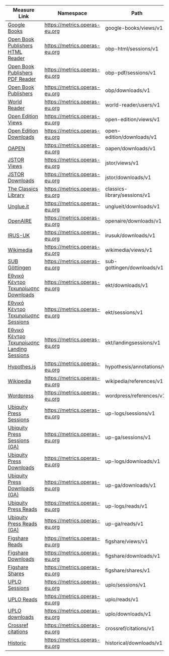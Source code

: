 <style>

@media (min-width: 980px) {
    .md-nav, .md-sidebar  {
      display: none!important;
    }
  }
</style> 


| Measure Link                                     | Namespace                            | Path                    | Source                             | Type       | Version |
|--------------------------------------------------|--------------------------------------|-------------------------|------------------------------------|------------|---------|
| [Google Books](google-books/views/v1.md)   | https://metrics.operas-eu.org        | google-books/views/v1   | Google Books                       | views      | 1       |
| [Open Book Publishers HTML Reader](obp-html/sessions/v1.md) | https://metrics.operas-eu.org        | obp-html/sessions/v1    | Open Book Publishers HTML Reader   | sessions   | 1       |
| [Open Book Publishers PDF Reader](obp-pdf/sessions/v1.md) | https://metrics.operas-eu.org        | obp-pdf/sessions/v1     | Open Book Publishers PDF Reader    | sessions   | 1       |
| [Open Book Publishers](obp/downloads/v1.md) | https://metrics.operas-eu.org        | obp/downloads/v1        | Open Book Publishers               | downloads  | 1       |
| [World Reader](world-reader/users/v1.md)  | https://metrics.operas-eu.org        | world-reader/users/v1   | World Reader                       | users      | 1       |
| [Open Edition Views](open-edition/views/v1.md)   | https://metrics.operas-eu.org        | open-edition/views/v1   | Open Edition                       | views      | 1       |
| [Open Edition Downloads](open-edition/downloads/v1.md) | https://metrics.operas-eu.org        | open-edition/downloads/v1 | Open Edition                     | downloads  | 1       |
| [OAPEN](oapen/downloads/v1.md)             | https://metrics.operas-eu.org        | oapen/downloads/v1      | OAPEN                              | downloads  | 1       |
| [JSTOR Views](jstor/views/v1.md)            | https://metrics.operas-eu.org        | jstor/views/v1          | JSTOR                              | views      | 1       |
| [JSTOR Downloads](jstor/downloads/v1.md)     | https://metrics.operas-eu.org        | jstor/downloads/v1      | JSTOR                              | downloads  | 1       |
| [The Classics Library](classics-library/sessions/v1.md) | https://metrics.operas-eu.org       | classics-library/sessions/v1 | The Classics Library          | sessions   | 1       |
| [Unglue.it](unglueit/downloads/v1.md)       | https://metrics.operas-eu.org        | unglueit/downloads/v1   | Unglue.it                          | downloads  | 1       |
| [OpenAIRE](openaire/downloads/v1.md)        | https://metrics.operas-eu.org        | openaire/downloads/v1   | OpenAIRE                           | downloads  | 1       |
| [IRUS-UK](irusuk/downloads/v1.md)           | https://metrics.operas-eu.org        | irusuk/downloads/v1     | IRUS-UK                            | downloads  | 1       |
| [Wikimedia](wikimedia/views/v1.md)          | https://metrics.operas-eu.org        | wikimedia/views/v1      | Wikimedia                          | views      | 1       |
| [SUB Göttingen](sub-gottingen/downloads/v1.md) | https://metrics.operas-eu.org      | sub-gottingen/downloads/v1 | SUB Göttingen                  | downloads  | 1       |
| [Εθνικό Κέντρο Τεκμηρίωσης Downloads](ekt/downloads/v1.md) | https://metrics.operas-eu.org     | ekt/downloads/v1        | Εθνικό Κέντρο Τεκμηρίωσης          | downloads  | 1       |
| [Εθνικό Κέντρο Τεκμηρίωσης Sessions](ekt/sessions/v1.md) | https://metrics.operas-eu.org      | ekt/sessions/v1         | Εθνικό Κέντρο Τεκμηρίωσης          | sessions   | 1       |
| [Εθνικό Κέντρο Τεκμηρίωσης Landing Sessions](ekt/landingsessions/v1.md) | https://metrics.operas-eu.org | ekt/landingsessions/v1 | Εθνικό Κέντρο Τεκμηρίωσης          | landingsessions | 1 |
| [Hypothes.is](hypothesis/annotations/v1.md) | https://metrics.operas-eu.org        | hypothesis/annotations/v1 | Hypothes.is                    | annotations | 1       |
| [Wikipedia](wikipedia/references/v1.md)     | https://metrics.operas-eu.org        | wikipedia/references/v1 | Wikipedia                          | references | 1       |
| [Wordpress](wordpress/references/v1.md)     | https://metrics.operas-eu.org        | wordpress/references/v1 | Wordpress                          | references | 1       |
| [Ubiquity Press Sessions](up-logs/sessions/v1.md) | https://metrics.operas-eu.org      | up-logs/sessions/v1      | Ubiquity Press                     | sessions   | 1       |
| [Ubiquity Press Sessions (GA)](up-ga/sessions/v1.md) | https://metrics.operas-eu.org     | up-ga/sessions/v1        | Ubiquity Press                     | sessions   | 1       |
| [Ubiquity Press Downloads](up-logs/downloads/v1.md) | https://metrics.operas-eu.org     | up-logs/downloads/v1     | Ubiquity Press                     | downloads  | 1       |
| [Ubiquity Press Downloads (GA)](up-ga/downloads/v1.md) | https://metrics.operas-eu.org    | up-ga/downloads/v1       | Ubiquity Press                     | downloads  | 1       |
| [Ubiquity Press Reads](up-logs/reads/v1.md) | https://metrics.operas-eu.org       | up-logs/reads/v1         | Ubiquity Press                     | reads      | 1       |
| [Ubiquity Press Reads (GA)](up-ga/reads/v1.md) | https://metrics.operas-eu.org     | up-ga/reads/v1           | Ubiquity Press                     | reads      | 1       |
| [Figshare Reads](figshare/views/v1.md) | https://metrics.operas-eu.org     | figshare/views/v1           | Figshare                     | views      | 1       |
| [Figshare Downloads](figshare/downloads/v1.md) | https://metrics.operas-eu.org     | figshare/downloads/v1           | Figshare                     | downloads      | 1       |
| [Figshare Shares](figshare/shares/v1.md) | https://metrics.operas-eu.org     | figshare/shares/v1           | Figshare                     | shares      | 1       |
| [UPLO Sessions](uplo/sessions/v1.md) | https://metrics.operas-eu.org      | uplo/sessions/v1      | UPLO                    | sessions   | 1       |
| [UPLO Reads](uplo/reads/v1.md) | https://metrics.operas-eu.org     | uplo/reads/v1        | UPLO                     | reads   | 1       |
| [UPLO downloads](uplo/downloads/v1.md) | https://metrics.operas-eu.org     | uplo/downloads/v1     | UPLO                     | downloads  | 1       |
| [Crossref citations](crossref/citations/v1.md) | https://metrics.operas-eu.org     | crossref/citations/v1     | Crossref                     | citations  | 1       |
| [Historic](historical/downloads/v1.md) | https://metrics.operas-eu.org     | historical/downloads/v1     | Historic                     | downloads  | 1       |
